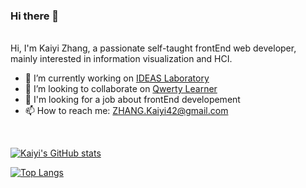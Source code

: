 ### Hi there 👋

<br/>
Hi, I'm Kaiyi Zhang, a passionate self-taught frontEnd web developer, mainly interested in information visualization and HCI.

- 🔭 I’m currently working on [IDEAS Laboratory](https://github.com/Ideas-Laboratory)
- 👯 I’m looking to collaborate on [Qwerty Learner](https://github.com/Kaiyiwing/qwerty-learner)
- 📝 I'm looking for a job about frontEnd developement
- 📫 How to reach me: ZHANG.Kaiyi42@gmail.com

<br/>

[![Kaiyi's GitHub stats](https://github-readme-stats.vercel.app/api?username=Kaiyiwing&count_private=true&show_icons=true&theme=material-palenight)](https://github.com/anuraghazra/github-readme-stats)

[![Top Langs](https://github-readme-stats.vercel.app/api/top-langs/?username=Kaiyiwing&layout=compact&theme=material-palenight)](https://github.com/anuraghazra/github-readme-stats)
